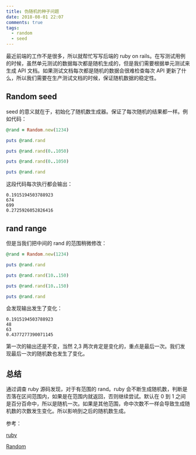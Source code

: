 ```yaml
---
title: 伪随机的种子问题
date: 2018-08-01 22:07
comments: true
tags:
  - random
  - seed
---
```


最近前端的工作不是很多，所以就帮忙写写后端的 ruby on rails。在写测试用例的时候，虽然单元测试的数据每次都是随机生成的，但是我们需要根据单元测试来生成 API 文档。如果测试文档每次都是随机的数据会很难检查每次 API 更新了什么，所以我们需要在生产测试文档的时候，保证随机数据的稳定性。

## Random seed

seed 的意义就在于，初始化了随机数生成器。保证了每次随机的结果都一样。例如代码：

```rb
@rand = Random.new(1234)

puts @rand.rand

puts @rand.rand(0..1050)

puts @rand.rand(0..1050)

puts @rand.rand
```

这段代码每次执行都会输出：

```
0.1915194503788923
674
699
0.2725926052826416
```

## rand range

但是当我们把中间的 rand 的范围稍微修改：

```rb
@rand = Random.new(1234)

puts @rand.rand

puts @rand.rand(10..150)

puts @rand.rand(10..150)

puts @rand.rand
```

会发现输出发生了变化：

```
0.1915194503788923
48
63
0.4377277390071145
```

第一次的输出还是不变，当然 2,3 两次肯定是变化的，重点是最后一次。我们发现最后一次的随机数也发生了变化。

## 总结

通过调查 ruby 源码发现，对于有范围的 rand。ruby 会不断生成随机数，判断是否落在区间范围内，如果是在范围内就返回，否则继续尝试。默认在 0 到 1 之间是百分百命中，所以是随机一次。如果是其他范围，命中次数不一样会导致生成随机数的次数发生变化。所以影响到之后的随机数生成。

参考：

[ruby](https://github.com/ruby/ruby/blob/trunk/random.c#L863)

[Random](https://ruby-doc.org/core-2.2.0/Random.html)
